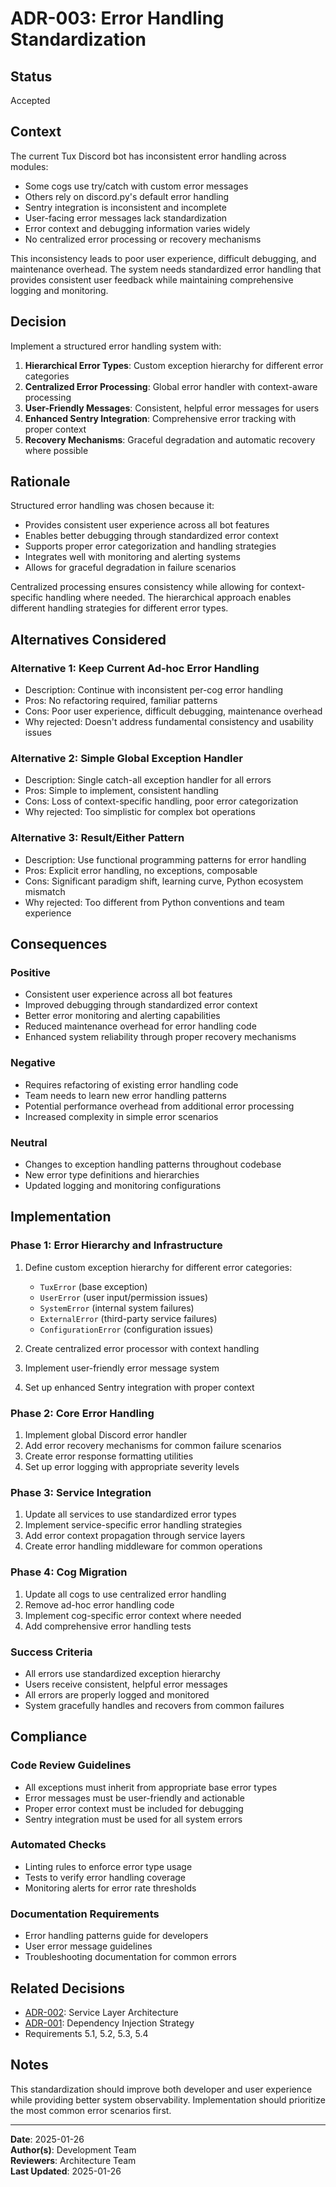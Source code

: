 # ADR-003: Error Handling Standardization

## Status

Accepted

## Context

The current Tux Discord bot has inconsistent error handling across modules:

- Some cogs use try/catch with custom error messages
- Others rely on discord.py's default error handling
- Sentry integration is inconsistent and incomplete
- User-facing error messages lack standardization
- Error context and debugging information varies widely
- No centralized error processing or recovery mechanisms

This inconsistency leads to poor user experience, difficult debugging, and maintenance overhead. The system needs standardized error handling that provides consistent user feedback while maintaining comprehensive logging and monitoring.

## Decision

Implement a structured error handling system with:

1. **Hierarchical Error Types**: Custom exception hierarchy for different error categories
2. **Centralized Error Processing**: Global error handler with context-aware processing
3. **User-Friendly Messages**: Consistent, helpful error messages for users
4. **Enhanced Sentry Integration**: Comprehensive error tracking with proper context
5. **Recovery Mechanisms**: Graceful degradation and automatic recovery where possible

## Rationale

Structured error handling was chosen because it:

- Provides consistent user experience across all bot features
- Enables better debugging through standardized error context
- Supports proper error categorization and handling strategies
- Integrates well with monitoring and alerting systems
- Allows for graceful degradation in failure scenarios

Centralized processing ensures consistency while allowing for context-specific handling where needed. The hierarchical approach enables different handling strategies for different error types.

## Alternatives Considered

### Alternative 1: Keep Current Ad-hoc Error Handling

- Description: Continue with inconsistent per-cog error handling
- Pros: No refactoring required, familiar patterns
- Cons: Poor user experience, difficult debugging, maintenance overhead
- Why rejected: Doesn't address fundamental consistency and usability issues

### Alternative 2: Simple Global Exception Handler

- Description: Single catch-all exception handler for all errors
- Pros: Simple to implement, consistent handling
- Cons: Loss of context-specific handling, poor error categorization
- Why rejected: Too simplistic for complex bot operations

### Alternative 3: Result/Either Pattern

- Description: Use functional programming patterns for error handling
- Pros: Explicit error handling, no exceptions, composable
- Cons: Significant paradigm shift, learning curve, Python ecosystem mismatch
- Why rejected: Too different from Python conventions and team experience

## Consequences

### Positive

- Consistent user experience across all bot features
- Improved debugging through standardized error context
- Better error monitoring and alerting capabilities
- Reduced maintenance overhead for error handling code
- Enhanced system reliability through proper recovery mechanisms

### Negative

- Requires refactoring of existing error handling code
- Team needs to learn new error handling patterns
- Potential performance overhead from additional error processing
- Increased complexity in simple error scenarios

### Neutral

- Changes to exception handling patterns throughout codebase
- New error type definitions and hierarchies
- Updated logging and monitoring configurations

## Implementation

### Phase 1: Error Hierarchy and Infrastructure

1. Define custom exception hierarchy for different error categories:
   - `TuxError` (base exception)
   - `UserError` (user input/permission issues)
   - `SystemError` (internal system failures)
   - `ExternalError` (third-party service failures)
   - `ConfigurationError` (configuration issues)

2. Create centralized error processor with context handling
3. Implement user-friendly error message system
4. Set up enhanced Sentry integration with proper context

### Phase 2: Core Error Handling

1. Implement global Discord error handler
2. Add error recovery mechanisms for common failure scenarios
3. Create error response formatting utilities
4. Set up error logging with appropriate severity levels

### Phase 3: Service Integration

1. Update all services to use standardized error types
2. Implement service-specific error handling strategies
3. Add error context propagation through service layers
4. Create error handling middleware for common operations

### Phase 4: Cog Migration

1. Update all cogs to use centralized error handling
2. Remove ad-hoc error handling code
3. Implement cog-specific error context where needed
4. Add comprehensive error handling tests

### Success Criteria

- All errors use standardized exception hierarchy
- Users receive consistent, helpful error messages
- All errors are properly logged and monitored
- System gracefully handles and recovers from common failures

## Compliance

### Code Review Guidelines

- All exceptions must inherit from appropriate base error types
- Error messages must be user-friendly and actionable
- Proper error context must be included for debugging
- Sentry integration must be used for all system errors

### Automated Checks

- Linting rules to enforce error type usage
- Tests to verify error handling coverage
- Monitoring alerts for error rate thresholds

### Documentation Requirements

- Error handling patterns guide for developers
- User error message guidelines
- Troubleshooting documentation for common errors

## Related Decisions

- [ADR-002](002-service-layer-architecture.md): Service Layer Architecture
- [ADR-001](001-dependency-injection-strategy.md): Dependency Injection Strategy
- Requirements 5.1, 5.2, 5.3, 5.4

## Notes

This standardization should improve both developer and user experience while providing better system observability. Implementation should prioritize the most common error scenarios first.

---

**Date**: 2025-01-26  
**Author(s)**: Development Team  
**Reviewers**: Architecture Team  
**Last Updated**: 2025-01-26
